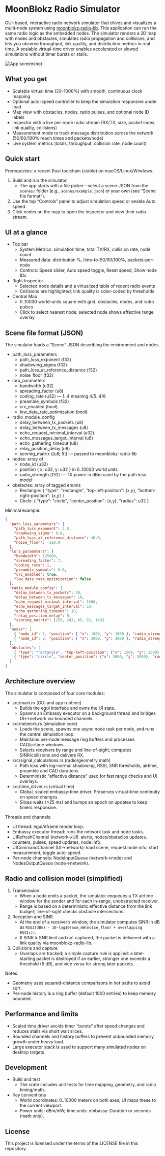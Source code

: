 # MoonBlokz Radio Simulator

GUI-based, interactive radio network simulator that drives and visualizes a multi-node system using [moonblokz-radio-lib](https://github.com/petersallai/moonblokz-radio-lib). This application can run the same radio logic as the embedded nodes. The simulator renders a 2D map with nodes and obstacles, simulates radio propagation and collisions, and lets you observe throughput, link quality, and distribution metrics in real time. A scalable virtual-time driver enables accelerated or slowed simulations without timer bursts or stalls.

![App screenshot](docs/images/screenshot1.png)

## What you get

- Scalable virtual time (20–1000%) with smooth, continuous clock mapping
- Optional auto-speed controller to keep the simulation responsive under load
- Map view with obstacles, nodes, radio pulses, and optional node ID labels
- Inspector with a live per-node radio stream (RX/TX, size, packet index, link quality, collisions)
- Measurement mode to track message distribution across the network (50/90/100% reach times and packets/node)
- Live system metrics (totals, throughput, collision rate, node count)

## Quick start

Prerequisites: a recent Rust toolchain (stable) on macOS/Linux/Windows.

1. Build and run the simulator
    - The app starts with a file picker—select a scene JSON from the `scenes/` folder (e.g., `scenes/example.json`) or your own (see “Scene file format”).
2. Use the top “Controls” panel to adjust simulation speed or enable Auto speed.
3. Click nodes on the map to open the Inspector and view their radio stream.

## UI at a glance

- Top bar
  - System Metrics: simulation time, total TX/RX, collision rate, node count
  - Measured data: distribution %, time-to-50/90/100%, packets-per-node
  - Controls: Speed slider, Auto speed toggle, Reset speed, Show node IDs
- Right Inspector
  - Selected node details and a virtualized table of recent radio events
  - Collisions are highlighted; link quality is color-coded by thresholds
- Central Map
  - 0..10000 world-units square with grid, obstacles, nodes, and radio pulses
  - Click to select nearest node; selected node shows effective range overlay

## Scene file format (JSON)

The simulator loads a “Scene” JSON describing the environment and nodes.

- path_loss_parameters
  - path_loss_exponent (f32)
  - shadowing_sigma (f32)
  - path_loss_at_reference_distance (f32)
  - noise_floor (f32)
- lora_parameters
  - bandwidth (u32)
  - spreading_factor (u8)
  - coding_rate (u32) — 1..4 meaning 4/5..4/8
  - preamble_symbols (f32)
  - crc_enabled (bool)
  - low_data_rate_optimization (bool)
- radio_module_config
  - delay_between_tx_packets (u8)
  - delay_between_tx_messages (u8)
  - echo_request_minimal_interval (u32)
  - echo_messages_target_interval (u8)
  - echo_gathering_timeout (u8)
  - relay_position_delay (u8)
  - scoring_matrix ([u8; 5]) — passed to moonblokz-radio-lib
- nodes: array of
  - node_id (u32)
  - position { x: u32, y: u32 } in 0..10000 world units
  - radio_strength (f32) — TX power in dBm used by the path loss model
- obstacles: array of tagged enums
  - Rectangle: { "type": "rectangle", "top-left-position": {x,y}, "bottom-right-position": {x,y} }
  - Circle: { "type": "circle", "center_position": {x,y}, "radius": u32 }

Minimal example:

```json
{
  "path_loss_parameters": {
    "path_loss_exponent": 2.0,
    "shadowing_sigma": 0.0,
    "path_loss_at_reference_distance": 40.0,
    "noise_floor": -120.0
  },
  "lora_parameters": {
    "bandwidth": 125000,
    "spreading_factor": 7,
    "coding_rate": 1,
    "preamble_symbols": 8.0,
    "crc_enabled": true,
    "low_data_rate_optimization": false
  },
  "radio_module_config": {
    "delay_between_tx_packets": 10,
    "delay_between_tx_messages": 10,
    "echo_request_minimal_interval": 1000,
    "echo_messages_target_interval": 50,
    "echo_gathering_timeout": 10,
    "relay_position_delay": 0,
    "scoring_matrix": [255, 243, 65, 82, 143]
  },
  "nodes": [
    { "node_id": 1, "position": { "x": 1000, "y": 1000 }, "radio_strength": 14.0 },
    { "node_id": 2, "position": { "x": 3000, "y": 2000 }, "radio_strength": 14.0 }
  ],
  "obstacles": [
    { "type": "rectangle", "top-left-position": {"x": 1500, "y": 1500}, "bottom-right-position": {"x": 2500, "y": 2500} },
    { "type": "circle", "center_position": {"x": 5000, "y": 5000}, "radius": 400 }
  ]
}
```

## Architecture overview

The simulator is composed of four core modules:

- src/main.rs (GUI and app runtime)
  - Builds the egui interface and owns the UI state.
  - Spawns an Embassy executor on a background thread and bridges UI↔network via bounded channels.
- src/network.rs (simulation core)
  - Loads the scene, spawns one async node task per node, and runs the central simulation loop.
  - Maintains per-node message ring buffers and processes CAD/airtime windows.
  - Selects receivers by range and line-of-sight; computes SINR/collisions and delivers RX.
- src/signal_calculations.rs (radio/geometry math)
  - Path loss with log-normal shadowing, RSSI, SNR thresholds, airtime, preamble and CAD durations.
  - Deterministic “effective distance” used for fast range checks and UI overlays.
- src/time_driver.rs (virtual time)
  - Global, scaled embassy-time driver. Preserves virtual-time continuity on speed changes.
  - Slices waits (≤25 ms) and bumps an epoch on updates to keep timers responsive.

Threads and channels:

- UI thread: egui/eframe render loop.
- Embassy executor thread: runs the network task and node tasks.
- UIRefreshChannel (network→UI): alerts, nodes/obstacles updates, counters, pulses, speed updates, node info.
- UICommandChannel (UI→network): load scene, request node info, start measurement, toggle auto-speed.
- Per-node channels: NodeInputQueue (network→node) and NodesOutputQueue (node→network).

## Radio and collision model (simplified)

1. Transmission
    - When a node emits a packet, the simulator enqueues a TX airtime window for the sender and for each in-range, unobstructed receiver.
    - Range is based on a deterministic effective distance from the link budget; line-of-sight checks obstacle intersections.
2. Reception and SINR
    - At the end of a receiver’s window, the simulator computes SINR in dB as `RSSI(dBm) - 10·log10(sum_mW(noise_floor + overlapping RSSIs))`.
    - If SINR ≥ SNR limit and not captured, the packet is delivered with a link quality via moonblokz-radio-lib.
3. Collisions and capture
    - Overlaps are tracked; a simple capture rule is applied: a later-starting packet is destroyed if an earlier, stronger one exceeds a threshold (6 dB), and vice versa for strong later packets.

Notes:

- Geometry uses squared-distance comparisons in hot paths to avoid sqrt.
- Per-node history is a ring buffer (default 1000 entries) to keep memory bounded.

## Performance and limits

- Scaled time driver avoids timer “bursts” after speed changes and reduces stalls via short wait slices.
- Bounded channels and history buffers to prevent unbounded memory growth under heavy load.
- Large executor stack is used to support many simulated nodes on desktop targets.

## Development

- Build and test
  - The crate includes unit tests for time mapping, geometry, and radio timing/math.
- Key conventions
  - World coordinates: 0..10000 meters on both axes; UI maps these to the current viewport.
  - Power units: dBm/mW; time units: embassy::Duration or seconds (math only).

## License

This project is licensed under the terms of the LICENSE file in this repository.
